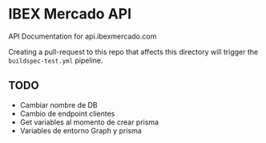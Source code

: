 # IBEX Mercado API

API Documentation for api.ibexmercado.com

Creating a pull-request to this repo that affects this directory will trigger the `buildspec-test.yml` pipeline.

## TODO
- Cambiar nombre de DB
- Cambio de endpoint clientes
- Get variables al momento de crear prisma
- Variables de entorno Graph y prisma